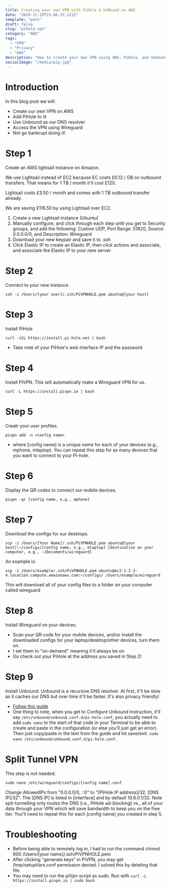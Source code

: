 ```yaml
---
title: Creating your own VPN with PiHole & UnBound on AWS
date: "2020-11-29T23:46:37.121Z"
template: "post"
draft: false
slug: "pihole-vpn"
category: "AWS"
tags:
  - "VPN"
  - "Privacy"
  - "AWS"
description: "How to create your own VPN using AWS, PiHole, and Unbound."
socialImage: "/media/p2p.jpg"
---
```


# Introduction

In this blog post we will:
* Create our own VPN on AWS
* Add PiHole to iit
* Use Unbound as our DNS resolver
* Access the VPN using Wireguard
* Not go bankrupt doing it!

# Step 1

Create an AWS lightsail instance on Amazon.

We use Lightsail instead of EC2 because EC costs £0.12 / GB on outbound transfers. That means for 1 TB / month it'll cost £120.

Lightsail costs £3.50 / month and comes with 1 TB outbound transfer already.

We are saving £116.50 by using Lightsail over EC2.

1. Create a new Lightsail instance (Ubuntu)
2. Manually configure, and click through each step until you get to Security groups, and add the following: Custom UDP, Port Range: 51820, Source: 0.0.0.0/0, and Description: Wireguard
3. Download your new keypair and save it to .ssh
4. Click Elastic IP to create an Elastic IP, then click actions and associate, and associate the Elastic IP to your new server

# Step 2

Connect to your new instance.

```console
ssh -i /Users/[your user]/.ssh/PiVPNHOLE.pem ubuntu@[your host]
```

# Step 3

Install PiHole

```console
curl -sSL https://install.pi-hole.net | bash
```

* Take note of your PiHole's web interface IP and the password

# Step 4

Install PiVPN. This will automatically make a Wireguard VPN for us.

```console
curl -L https://install.pivpn.io | bash
```

# Step 5

Creatr your user profiles.

```console
pivpn add -n <config name>
```

* where [config name] is a unique name for each of your devices (e.g., mphone, mlaptop). You can repeat this step for as many devices that you want to connect to your Pi-hole.

# Step 6

Display the QR codes to connect our mobile devices.

```
pivpn -qr [config name, e.g., mphone]
```

# Step 7

Download the configs for our desktops.

```
scp -i /Users/[Your Name]/.ssh/PiVPNHOLE.pem ubuntu@[your host]:~/configs/[config name, e.g., mlaptop] [destination on your computer, e.g., ~/Documents/wireguard]
```

An example is:

```
scp -i /Users/example/.ssh/PiVPNHOLE.pem ubuntu@ec2-1-2-3-4.location.compute.amazonaws.com:~/configs/ /Users/example/wireguard
```

This will download all of your config files to a folder on your computer called wireguard

# Step 8

Install Wireguard on your devices.

* Scan your QR code for your mobile devices, and/or install the downloaded configs for your laptop/desktop/other devices, turn them on.
* I set them to "on-demand" meaning it'll always be on
* Go check out your PiHole at the address you saved in Step 2!

# Step 9

Install Unbound. Unbound is a recursive DNS resolver. At first, it'll be slow as it caches our DNS but over time it'll be faster. It's also privacy friendly!

* [Follow this guide](https://docs.pi-hole.net/guides/unbound/)
* One thing to note, when you get to Configure Unbound instruction, it'll say `/etc/unbound/unbound.conf.d/pi-hole.conf`, you actually need to add `sudo nano` to the start of that code in your Terminal to be able to create and paste in the configuration (or else you'll just get an error). Then just copy/paste in the text from the guide and hit save/exit. `sudo nano /etc/unbound/unbound.conf.d/pi-hole.conf`.


# Split Tunnel VPN

This step is not needed.

```
sudo nano /etc/wireguard/configs/[config name].conf
```

Change AllowedIPs from "0.0.0.0/0, ::0" to "[PiHole IP address]/32, [DNS IP]/32".
The [DNS IP] is listed in [interface] and by default 10.6.0.1/32.
Note spit-tunnelling only routes the DNS (i.e., PiHole ad-blocking) vs., all of your data through your VPN which will save bandwidth to keep you on the free tier.
You'll need to repeat this for each [config name] you created in step 5.

# Troubleshooting
* Before being able to remotely log in, I had to run the command chmod 600 /Users/[your name]/.ssh/PiVPNHOLE.pem
* After clicking "generate keys" in PiVPN, you may get /tmp/setupVars.conf permission denied. I solved this by deleting that file.
* You may need to run the piVpn script as sudo. Run with `curl -L https://install.pivpn.io | sudo bash`